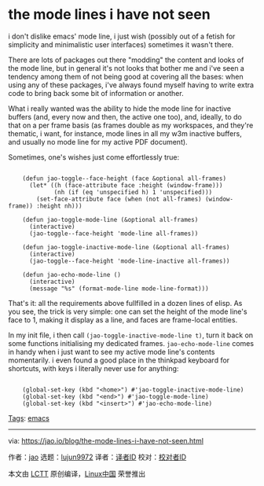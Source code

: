 [#]: subject: "the mode lines i have not seen"
[#]: via: "https://jao.io/blog/the-mode-lines-i-have-not-seen.html"
[#]: author: "jao https://jao.io"
[#]: collector: "lujun9972"
[#]: translator: " "
[#]: reviewer: " "
[#]: publisher: " "
[#]: url: " "

the mode lines i have not seen
======

i don't dislike emacs' mode line, i just wish (possibly out of a fetish for simplicity and minimalistic user interfaces) sometimes it wasn't there.

There are lots of packages out there "modding" the content and looks of the mode line, but in general it's not looks that bother me and i've seen a tendency among them of not being good at covering all the bases: when using any of these packages, i've always found myself having to write extra code to bring back some bit of information or another.

What i really wanted was the ability to hide the mode line for inactive buffers (and, every now and then, the active one too), and, ideally, to do that on a per frame basis (as frames double as my workspaces, and they're thematic, i want, for instance, mode lines in all my w3m inactive buffers, and usually no mode line for my active PDF document).

Sometimes, one's wishes just come effortlessly true:

```

    (defun jao-toggle--face-height (face &optional all-frames)
      (let* ((h (face-attribute face :height (window-frame)))
             (nh (if (eq 'unspecified h) 1 'unspecified)))
        (set-face-attribute face (when (not all-frames) (window-frame)) :height nh)))

    (defun jao-toggle-mode-line (&optional all-frames)
      (interactive)
      (jao-toggle--face-height 'mode-line all-frames))

    (defun jao-toggle-inactive-mode-line (&optional all-frames)
      (interactive)
      (jao-toggle--face-height 'mode-line-inactive all-frames))

    (defun jao-echo-mode-line ()
      (interactive)
      (message "%s" (format-mode-line mode-line-format)))

```

That's it: all the requirements above fullfilled in a dozen lines of elisp. As you see, the trick is very simple: one can set the height of the mode line's face to 1, making it display as a line, and faces are frame-local entities.

In my init file, i then call `(jao-toggle-inactive-mode-line t)`, turn it back on some functions initialising my dedicated frames. `jao-echo-mode-line` comes in handy when i just want to see my active mode line's contents momentarily. i even found a good place in the thinkpad keyboard for shortcuts, with keys i literally never use for anything:

```

    (global-set-key (kbd "<home>") #'jao-toggle-inactive-mode-line)
    (global-set-key (kbd "<end>") #'jao-toggle-mode-line)
    (global-set-key (kbd "<insert>") #'jao-echo-mode-line)

```

[Tags][1]: [emacs][2]

--------------------------------------------------------------------------------

via: https://jao.io/blog/the-mode-lines-i-have-not-seen.html

作者：[jao][a]
选题：[lujun9972][b]
译者：[译者ID](https://github.com/译者ID)
校对：[校对者ID](https://github.com/校对者ID)

本文由 [LCTT](https://github.com/LCTT/TranslateProject) 原创编译，[Linux中国](https://linux.cn/) 荣誉推出

[a]: https://jao.io
[b]: https://github.com/lujun9972
[1]: https://jao.io/blog/tags.html
[2]: https://jao.io/blog/tag-emacs.html
